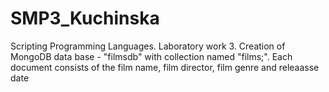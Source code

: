 # SMP3_Kuchinska

Scripting Programming Languages. Laboratory work 3. Creation of MongoDB data base - "filmsdb" with collection named "films;". Each document consists of the film name, film director, film genre and releaasse date
